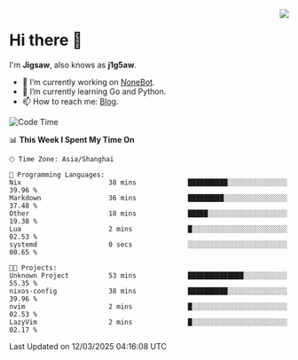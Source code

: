 <a href="#">
  <img align="right" src="https://github-readme-stats.vercel.app/api?username=j1g5awi&count_private=true&show_icons=true&title_color=80070B&text_color=B3B3B3&bg_color=212121&icon_color=80070B" />
</a>

# Hi there 👋

I'm **Jigsaw**, also knows as **j1g5aw**.

- 🔭 I’m currently working on [NoneBot](https://github.com/nonebot).
- 🌱 I’m currently learning Go and Python.
- 📫 How to reach me: [Blog](https://blog.maddestroyer.xyz/).

<!--START_SECTION:waka-->
![Code Time](http://img.shields.io/badge/Code%20Time-1%2C874%20hrs%2030%20mins-blue)

📊 **This Week I Spent My Time On** 

```text
🕑︎ Time Zone: Asia/Shanghai

💬 Programming Languages: 
Nix                      38 mins             ██████████░░░░░░░░░░░░░░░   39.96 % 
Markdown                 36 mins             █████████░░░░░░░░░░░░░░░░   37.48 % 
Other                    18 mins             █████░░░░░░░░░░░░░░░░░░░░   19.38 % 
Lua                      2 mins              █░░░░░░░░░░░░░░░░░░░░░░░░   02.53 % 
systemd                  0 secs              ░░░░░░░░░░░░░░░░░░░░░░░░░   00.65 % 

🐱‍💻 Projects: 
Unknown Project          53 mins             ██████████████░░░░░░░░░░░   55.35 % 
nixos-config             38 mins             ██████████░░░░░░░░░░░░░░░   39.96 % 
nvim                     2 mins              █░░░░░░░░░░░░░░░░░░░░░░░░   02.53 % 
LazyVim                  2 mins              █░░░░░░░░░░░░░░░░░░░░░░░░   02.17 % 
```


 Last Updated on 12/03/2025 04:16:08 UTC
<!--END_SECTION:waka-->
